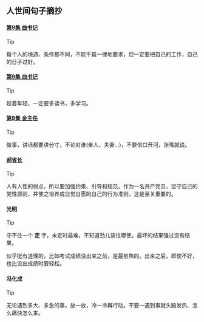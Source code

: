 ## 人世间句子摘抄
<!-- <style>
blockquote {
  border-left: 2px dashed #333 !important;
  background:  #e4f2fe 0% !important;  
}
</style> -->

#### <u>第9集 曲书记 </u>

> [!TIP]
> 每个人的境遇、条件都不同，不能千篇一律地要求，但一定要把自己的工作，自己的日子过好。

#### <u>第9集 曲书记 </u>

> [!TIP]
> 趁着年轻，一定要多读书，多学习。

#### <u>第9集 金主任 </u>

> [!TIP]
> 做事，讲话都要讲分寸，不论对谁(亲人，夫妻...)，不要信口开河，张嘴就说。

#### <u> 郝省长 </u>

> [!TIP]
> 人有人性的弱点，所以要加强约束、引导和规范。作为一名共产党员，坚守自己的党性原则，并使之培养成自觉自愿的自己的行为准则，这是至关重要的。


#### 光明

> [!TIP]
> 守不住一个 **定** 字，未定时最难，不知道劲儿该往哪使。最坏的结果强过没有结果。

似乎挺有道理的，比如考试成绩没出来之前，是最煎熬的。出来之后，即使不好，也比没出成绩时要轻松。

#### 冯化成
> [!TIP]
> 无论遇到多大、多急的事，放一放，冷一冷再行动。不要一遇到事就头脑发热、怎么痛快怎么来。